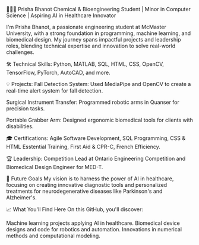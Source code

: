 👩🏽‍💻 Prisha Bhanot
Chemical & Bioengineering Student | Minor in Computer Science | Aspiring AI in Healthcare Innovator

I'm Prisha Bhanot, a passionate engineering student at McMaster University, with a strong foundation in programming, machine learning, and biomedical design. My journey spans impactful projects and leadership roles, blending technical expertise and innovation to solve real-world challenges.

🛠️ Technical Skills: Python, MATLAB, SQL, HTML, CSS, OpenCV, TensorFlow, PyTorch, AutoCAD, and more.

💡 Projects:
Fall Detection System: Used MediaPipe and OpenCV to create a real-time alert system for fall detection.

Surgical Instrument Transfer: Programmed robotic arms in Quanser for precision tasks.

Portable Grabber Arm: Designed ergonomic biomedical tools for clients with disabilities.

🎓 Certifications: Agile Software Development, SQL Programming, CSS & HTML Esstential Training, First Aid & CPR-C, French Efficiency.

🏆 Leadership: Competition Lead at Ontario Engineering Competition and Biomedical Design Engineer for MED-T.

🎯 Future Goals
My vision is to harness the power of AI in healthcare, focusing on creating innovative diagnostic tools and personalized treatments for neurodegenerative diseases like 
Parkinson's and Alzheimer's.

📈 What You'll Find Here
On this GitHub, you'll discover:

Machine learning projects applying AI in healthcare.
Biomedical device designs and code for robotics and automation.
Innovations in numerical methods and computational modeling.


